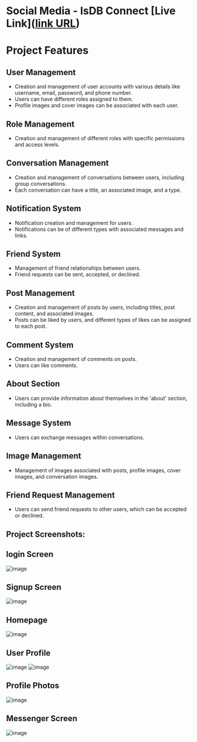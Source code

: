 # Social Media - IsDB Connect  [Live Link]([link URL](https://isdbsocialmedia.skmiraj.online/))

# Project Features

## User Management

- Creation and management of user accounts with various details like username, email, password, and phone number.
- Users can have different roles assigned to them.
- Profile images and cover images can be associated with each user.

## Role Management

- Creation and management of different roles with specific permissions and access levels.

## Conversation Management

- Creation and management of conversations between users, including group conversations.
- Each conversation can have a title, an associated image, and a type.

## Notification System

- Notification creation and management for users.
- Notifications can be of different types with associated messages and links.

## Friend System

- Management of friend relationships between users.
- Friend requests can be sent, accepted, or declined.

## Post Management

- Creation and management of posts by users, including titles, post content, and associated images.
- Posts can be liked by users, and different types of likes can be assigned to each post.

## Comment System

- Creation and management of comments on posts.
- Users can like comments.

## About Section

- Users can provide information about themselves in the 'about' section, including a bio.

## Message System

- Users can exchange messages within conversations.

## Image Management

- Management of images associated with posts, profile images, cover images, and conversation images.

## Friend Request Management

- Users can send friend requests to other users, which can be accepted or declined.

## Project Screenshots:

<!-- create some bullet ponits -->

## login Screen

![image](https://github.com/skmirajbn/laravelSocial/assets/67829716/1b113f66-6eb9-4e9d-993c-a6676badfff5)


## Signup Screen

![image](https://github.com/skmirajbn/laravelSocial/assets/67829716/56f78188-0827-4285-b504-712bba4b96aa)


## Homepage

![image](https://github.com/skmirajbn/laravelSocial/assets/67829716/13f96ac6-1c17-41d4-aa17-d643456169c3)


## User Profile

![image](https://github.com/skmirajbn/laravelSocial/assets/67829716/e62cf113-f20e-4cc8-b7b3-fca73dcfe4d8)
![image](https://github.com/skmirajbn/laravelSocial/assets/67829716/ca27505c-1f83-4457-81ec-032895e8dc6d)




## Profile Photos

![image](https://github.com/skmirajbn/laravelSocial/assets/67829716/14053ee2-3e12-4c3c-a3b7-577e8c812aa1)

## Messenger Screen

![image](https://github.com/skmirajbn/laravelSocial/assets/67829716/6ec90b34-ebb0-40d5-9f07-8673de596bb5)

